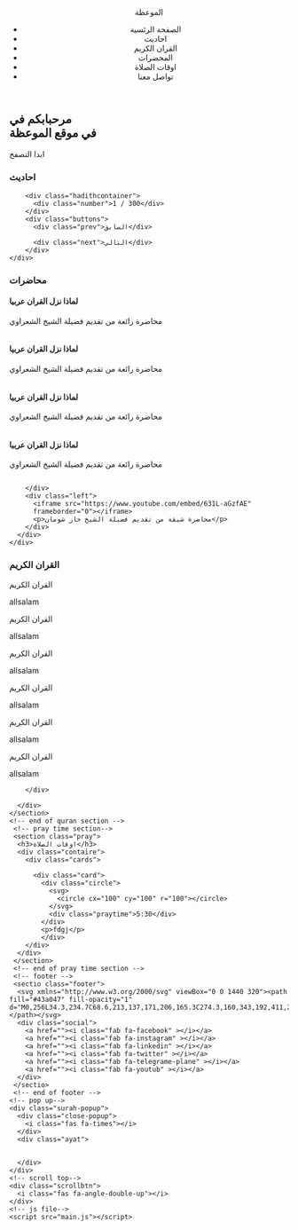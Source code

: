  <!DOCTYPE html>
<html lang="en">
<head>
    <meta charset="UTF-8">
    <meta http-equiv="X-UA-Compatible" content="IE=edge">
    <meta name="viewport" content="width=device-width, initial-scale=1.0">
    <title>الموعظة</title>
    <!-- Fonts Links Are in Description -->
    <!-- thuluth decorated Font-->
    <link rel="stylesheet" type="text/css" href="https://www.fontstatic.com/f=thuluth-decorated" />
    <!-- Cairo Font-->
    <link rel="stylesheet" type="text/css" href="https://www.fontstatic.com/f=cairo-bold" />
    <!-- Font AWesome -->
    <link rel="stylesheet" href="https://cdnjs.cloudflare.com/ajax/libs/font-awesome/5.15.2/css/all.min.css"/>
    <!-- Main Style -->
    <link rel="stylesheet" href="./fonts/all.min.css">
    <link rel="stylesheet" href="style.css">
</head>
<body>
   <header class="header"> 
    <div class="container">
        <div class="logo">الموعظة</div>
        <ul>
            <li data-filter="main" class="active"> الصفحة الرئسية</li>
            <li data-filter="hadith" > احاديث</li>
            <li data-filter="quran" > القران الكريم</li>
            <li data-filter="lectures" > المحضرات</li>
            <li data-filter="pray" >اوقات الصلاة</li>
            <li data-filter="footer">تواصل معنا</li>
        </ul>
        <div class="bars">
            <i class="fas fa-bars"></i>
        </div>
    </div>
   </header>
   <!--main section -->
  <section class="main">
    <div class="container">
      <div class="title">
        <h2>
            مرحبابكم في 
            <br>
            في موقع الموعظة
        </h2>
        <buton class="btn">
            ابدا التصفح
            <i class="fas fa-caret-left"></i>
        </buton>
      </div>
    </div>
  </section>
  <!--end of main section -->
  <!-- hadith section -->
  <section class="hadith">
    <h3>احاديث</h3>
    <div class="container">
         
        <div class="hadithcontainer">
          <div class="number">1 / 300</div>
        </div>
        <div class="buttons">
          <div class="prev">السابق</div>
         
          <div class="next">التالي</div>
        </div>
    </div>
  </section>
   <!--end of hadith section -->
   <!-- lectures section -->
   <section class="lectures">
    <h3>محاضرات</h3>
    <div class="container">
      <div class="lectures-container">
        <div class="right">
          <div class="lec">
            <div class="lec-text">
              <h4>لماذا نزل القران عربيا</h4>
              <p>محاضرة رائعة من تقديم فضيلة الشيخ الشعراوي</p>
            </div>
            <img src="img.jpg" alt="">
          </div>
          <div class="lec">
            <div class="lec-text">
              <h4>لماذا نزل القران عربيا</h4>
              <p>محاضرة رائعة من تقديم فضيلة الشيخ الشعراوي</p>
            </div>
            <img src="img.jpg" alt="">
          </div>
          <div class="lec">
            <div class="lec-text">
              <h4>لماذا نزل القران عربيا</h4>
              <p>محاضرة رائعة من تقديم فضيلة الشيخ الشعراوي</p>
            </div>
            <img src="img.jpg" alt="">
          </div>
          <div class="lec">
            <div class="lec-text">
              <h4>لماذا نزل القران عربيا</h4>
              <p>محاضرة رائعة من تقديم فضيلة الشيخ الشعراوي</p>
            </div>
            <img src="img.jpg" alt="">
          </div>


        </div>
        <div class="left">
          <iframe src="https://www.youtube.com/embed/631L-aGzfAE"
          frameborder="0"></iframe>
          <p>محاضرة شيقة من تقديم فضيلة الشيخ حاز شومان</p>
        </div>
      </div>
    </div>
   </section>
   <!-- end of lectures section -->
    <!-- quran section -->
    <section class="quran" >
      <h3>القران الكريم</h3>
      <div class="container">
        <div class="surhascontainer">
          <div class="surah">
            <p>القران الكريم</p>
            <p>allsalam</p>
          </div>
          <div class="surah">
          <p>القران الكريم</p>
          <p>allsalam</p>
        </div>
        <div class="surah">
          <p>القران الكريم</p>
          <p>allsalam</p>
        </div>
        <div class="surah">
          <p>القران الكريم</p>
          <p>allsalam</p>
        </div>
        <div class="surah">
          <p>القران الكريم</p>
          <p>allsalam</p>
        </div>
        <div class="surah">
          <p>القران الكريم</p>
          <p>allsalam</p>
        </div>

        </div>
        
      </div>
    </section>
    <!-- end of quran section -->
     <!-- pray time section-->
     <section class="pray">
      <h3>اوقات الصلاة</h3>
      <div class="contaire">
        <div class="cards">
         
          <div class="card">
            <div class="circle">
              <svg>
                <circle cx="100" cy="100" r="100"></circle>
              </svg>
              <div class="praytime">5:30</div>
            </div>
            <p>fdgj</p>
            </div>    
        </div>
      </div>
     </section>
     <!-- end of pray time section -->
     <!-- footer -->
     <sectio class="footer">
      <svg xmlns="http://www.w3.org/2000/svg" viewBox="0 0 1440 320"><path fill="#43a047" fill-opacity="1" d="M0,256L34.3,234.7C68.6,213,137,171,206,165.3C274.3,160,343,192,411,224C480,256,549,288,617,272C685.7,256,754,192,823,165.3C891.4,139,960,149,1029,165.3C1097.1,181,1166,203,1234,202.7C1302.9,203,1371,181,1406,170.7L1440,160L1440,320L1405.7,320C1371.4,320,1303,320,1234,320C1165.7,320,1097,320,1029,320C960,320,891,320,823,320C754.3,320,686,320,617,320C548.6,320,480,320,411,320C342.9,320,274,320,206,320C137.1,320,69,320,34,320L0,320Z"></path></svg>
      <div class="social">
        <a href=""><i class="fab fa-facebook" ></i></a>
        <a href=""><i class="fab fa-instagram" ></i></a>
        <a href=""><i class="fab fa-linkedin" ></i></a>
        <a href=""><i class="fab fa-twitter" ></i></a>
        <a href=""><i class="fab fa-telegrame-plane" ></i></a>
        <a href=""><i class="fab fa-youtub" ></i></a>
      </div>
     </sectio>
     <!-- end of footer -->
    <!-- pop up-->
    <div class="surah-popup">
      <div class="close-popup">
        <i class="fas fa-times"></i>
      </div>
      <div class="ayat">
       
       
      </div>
    </div>
    <!-- scroll top-->
    <div class="scrollbtn">
      <i class="fas fa-angle-double-up"></i>
    </div>
    <!-- js file-->
    <script src="main.js"></script>
</body>
</html>
